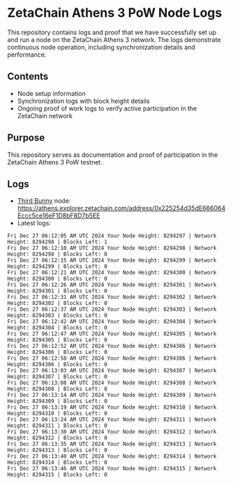 # ZetaChain Athens 3 PoW Node Logs
This repository contains logs and proof that we have successfully set up and run a node on the ZetaChain Athens 3 network. The logs demonstrate continuous node operation, including synchronization details and performance.

## Contents
- Node setup information
- Synchronization logs with block height details
- Ongoing proof of work logs to verify active participation in the ZetaChain network

## Purpose
This repository serves as documentation and proof of participation in the ZetaChain Athens 3 PoW testnet.

## Logs

- [Third Bunny](https://thirdbunny.xyz/) node: https://athens.explorer.zetachain.com/address/0x225254d35dE666064Eccc5ce16eF1D8bF8D7b5EE
- Latest logs:
```
Fri Dec 27 06:12:05 AM UTC 2024 Your Node Height: 8294297 | Network Height: 8294298 | Blocks Left: 1
Fri Dec 27 06:12:10 AM UTC 2024 Your Node Height: 8294298 | Network Height: 8294298 | Blocks Left: 0
Fri Dec 27 06:12:15 AM UTC 2024 Your Node Height: 8294299 | Network Height: 8294299 | Blocks Left: 0
Fri Dec 27 06:12:21 AM UTC 2024 Your Node Height: 8294300 | Network Height: 8294300 | Blocks Left: 0
Fri Dec 27 06:12:26 AM UTC 2024 Your Node Height: 8294301 | Network Height: 8294301 | Blocks Left: 0
Fri Dec 27 06:12:31 AM UTC 2024 Your Node Height: 8294302 | Network Height: 8294302 | Blocks Left: 0
Fri Dec 27 06:12:37 AM UTC 2024 Your Node Height: 8294303 | Network Height: 8294303 | Blocks Left: 0
Fri Dec 27 06:12:42 AM UTC 2024 Your Node Height: 8294304 | Network Height: 8294304 | Blocks Left: 0
Fri Dec 27 06:12:47 AM UTC 2024 Your Node Height: 8294305 | Network Height: 8294305 | Blocks Left: 0
Fri Dec 27 06:12:52 AM UTC 2024 Your Node Height: 8294306 | Network Height: 8294306 | Blocks Left: 0
Fri Dec 27 06:12:58 AM UTC 2024 Your Node Height: 8294306 | Network Height: 8294306 | Blocks Left: 0
Fri Dec 27 06:13:03 AM UTC 2024 Your Node Height: 8294307 | Network Height: 8294307 | Blocks Left: 0
Fri Dec 27 06:13:08 AM UTC 2024 Your Node Height: 8294308 | Network Height: 8294308 | Blocks Left: 0
Fri Dec 27 06:13:14 AM UTC 2024 Your Node Height: 8294309 | Network Height: 8294309 | Blocks Left: 0
Fri Dec 27 06:13:19 AM UTC 2024 Your Node Height: 8294310 | Network Height: 8294310 | Blocks Left: 0
Fri Dec 27 06:13:24 AM UTC 2024 Your Node Height: 8294311 | Network Height: 8294311 | Blocks Left: 0
Fri Dec 27 06:13:30 AM UTC 2024 Your Node Height: 8294312 | Network Height: 8294312 | Blocks Left: 0
Fri Dec 27 06:13:35 AM UTC 2024 Your Node Height: 8294313 | Network Height: 8294313 | Blocks Left: 0
Fri Dec 27 06:13:40 AM UTC 2024 Your Node Height: 8294314 | Network Height: 8294314 | Blocks Left: 0
Fri Dec 27 06:13:46 AM UTC 2024 Your Node Height: 8294315 | Network Height: 8294315 | Blocks Left: 0
```
